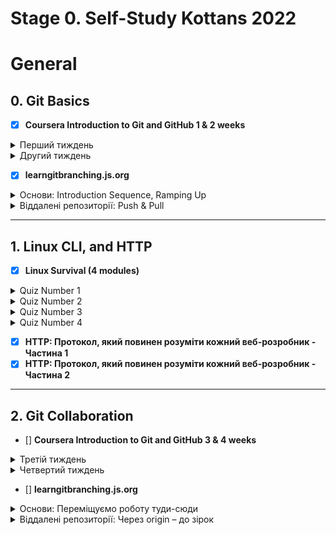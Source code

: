 # Stage 0. Self-Study Kottans 2022
# General
  ## 0. Git Basics
- [x] **Coursera Introduction to Git and GitHub 1 & 2 weeks**
<details><summary>Перший тиждень</summary>
<img src="/Git Basics/Introduction to Git and GitHub week1.png" alt="Week_1">
</details>
<details><summary>Другий тиждень</summary>
<img src="/Git Basics/Introduction to Git and GitHub week2.jpg" alt="Week_2">
</details>

- [x] **learngitbranching.js.org**
<details><summary>Основи: Introduction Sequence, Ramping Up</summary>
<img src="/Git Basics/Introduction Sequence.jpg" alt="Вступ Нарощування">
</details>
<details><summary>Віддалені репозиторії: Push & Pull</summary>
<img src="/Git Basics/Push & Pull.jpg" alt="Віддалені репозиторії в Git">
</details>

------------------

## 1. Linux CLI, and HTTP
- [x] **Linux Survival (4 modules)**
<details><summary>Quiz Number 1</summary>
<img src="/task_linux_cli/linux-tutorial-quiz-1_.png" alt="quiz-1">
</details>
<details><summary>Quiz Number 2</summary>
<img src="/task_linux_cli/linux-tutorial-quiz-2_.png" alt="quiz-2">
</details>
<details><summary>Quiz Number 3</summary>
<img src="/task_linux_cli/linux-tutorial-quiz-3_.png" alt="quiz-3">
</details>
<details><summary>Quiz Number 4</summary>
<img src="/task_linux_cli/linux-tutorial-quiz-4_.png" alt="quiz-4">
</details>

- [x] **HTTP: Протокол, який повинен розуміти кожний веб-розробник - Частина 1**
- [x] **HTTP: Протокол, який повинен розуміти кожний веб-розробник - Частина 2**

------------------
## 2. Git Collaboration
- [] **Coursera Introduction to Git and GitHub 3 & 4 weeks**
<details><summary>Третій тиждень</summary>
<img src="" alt="Week_3">
</details>
<details><summary>Четвертий тиждень</summary>
<img src="" alt="Week_4">
</details>

- [] **learngitbranching.js.org**
<details><summary>Основи: Переміщуємо роботу туди-сюди</summary>
<img src="" alt="Переміщування">
</details>
<details><summary>Віддалені репозиторії: Через origin – до зірок</summary>
<img src="" alt="Прогресивне використання Git Remotes">
</details>

